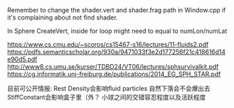 Remember to change the shader.vert and shader.frag path in Window.cpp if it's complaining about not find shader.

In Sphere CreateVert, inside for loop might need to equal to numLon/numLat


https://www.cs.cmu.edu/~scoros/cs15467-s16/lectures/11-fluids2.pdf
https://pdfs.semanticscholar.org/930a/9471033f3e2d177256f21c418616d14e90d5.pdf
http://www8.cs.umu.se/kurser/TDBD24/VT06/lectures/sphsurvivalkit.pdf
https://cg.informatik.uni-freiburg.de/publications/2014_EG_SPH_STAR.pdf



目前可公开情报:
    Rest Density会影响fluid particles 自然下落会不会爆出去
    StiffConstant会影响盒子里（外？ 小球之间的交错容忍程度以及活跃程度
